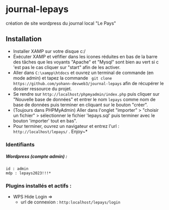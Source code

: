 # journal-lepays
création de site wordpress du journal local "Le Pays"

## Installation 
- Installer XAMP sur votre disque c:/
- Éxécuter XAMP et véfifier dans les icones réduites en bas de la barre des tâches que les voyants "Apache" et "Mysql" sont bien au vert si c 'est pas le cas cliquer sur "start" afin de les activer.
- Aller dans `C:\xampp\htdocs` et ouvrez un terminal de commande (en mode admin) et tapez la commande ` git clone https://github.com/yohann-devweb3/journal-lepays` afin de récupérer le dossier ressource du projet.
- Se rendre sur `http://localhost/phpmyadmin/index.php` puis cliquer sur "Nouvelle base de données" et entrer le nom `lepays` comme nom de base de données puis terminer en cliquant sur le bouton "créer".
- (Toujours dans PHPMyAdmin) Aller dans l'onglet "importer" > "choisir un fichier" > sélectionner le fichier 'lepays.sql' puis terminer avec le bouton 'importer' tout en bas".
- Pour terminer, ouvrez un navigateur et entrez l'url : `http://localhost/lepays/` . Enjoy~*

### Identifiants
  ##### Wordpress (compte admin) :
    id : admin
    mdp : lepays2023!!!*
    
### Plugins installés et actifs : 
  - WPS Hide Login =>
    - url de connexion : `http:localhost/lepays/login`

